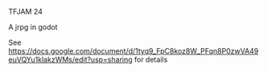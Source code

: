 TFJAM 24

A jrpg in godot

See https://docs.google.com/document/d/1tyq9_FpC8koz8W_PFqn8P0zwVA49euVQYu1klakzWMs/edit?usp=sharing for details
